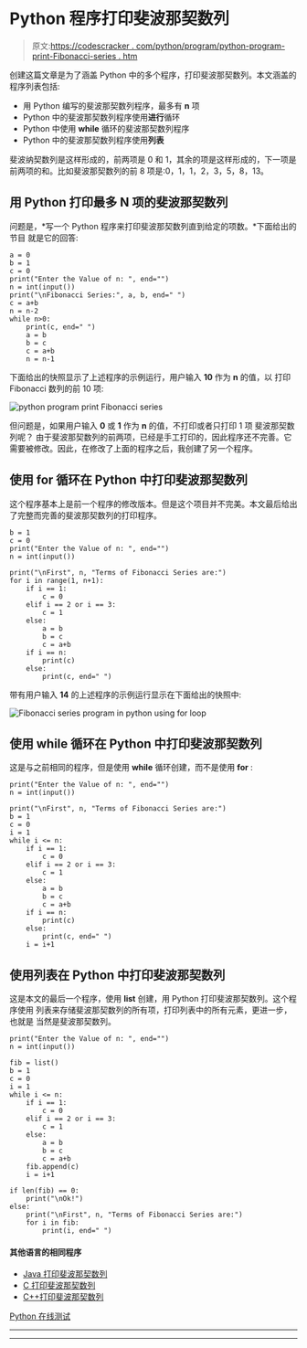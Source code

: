 # Python 程序打印斐波那契数列

> 原文:[https://codescracker . com/python/program/python-program-print-Fibonacci-series . htm](https://codescracker.com/python/program/python-program-print-fibonacci-series.htm)

创建这篇文章是为了涵盖 Python 中的多个程序，打印斐波那契数列。本文涵盖的程序列表包括:

*   用 Python 编写的斐波那契数列程序，最多有 **n** 项
*   Python 中的斐波那契数列程序使用**进行**循环
*   Python 中使用 **while** 循环的斐波那契数列程序
*   Python 中的斐波那契数列程序使用**列表**

斐波纳契数列是这样形成的，前两项是 0 和 1，其余的项是这样形成的，下一项是前两项的和。比如斐波那契数列的前 8 项是:0，1，1，2，3，5，8，13。

## 用 Python 打印最多 N 项的斐波那契数列

问题是，*写一个 Python 程序来打印斐波那契数列直到给定的项数。*下面给出的节目 就是它的回答:

```
a = 0
b = 1
c = 0
print("Enter the Value of n: ", end="")
n = int(input())
print("\nFibonacci Series:", a, b, end=" ")
c = a+b
n = n-2
while n>0:
    print(c, end=" ")
    a = b
    b = c
    c = a+b
    n = n-1
```

下面给出的快照显示了上述程序的示例运行，用户输入 **10** 作为 **n** 的值，以 打印 Fibonacci 数列的前 10 项:

![python program print Fibonacci series](../Images/44da14ef6bea06e2c43c04d46cc66cc7.png)

但问题是，如果用户输入 **0** 或 **1** 作为 **n** 的值，不打印或者只打印 1 项 斐波那契数列呢？
由于斐波那契数列的前两项，已经是手工打印的，因此程序还不完善。它需要被修改。因此，在修改了上面的程序之后，我创建了另一个程序。

## 使用 for 循环在 Python 中打印斐波那契数列

这个程序基本上是前一个程序的修改版本。但是这个项目并不完美。本文最后给出了完整而完善的斐波那契数列的打印程序。

```
b = 1
c = 0
print("Enter the Value of n: ", end="")
n = int(input())

print("\nFirst", n, "Terms of Fibonacci Series are:")
for i in range(1, n+1):
    if i == 1:
        c = 0
    elif i == 2 or i == 3:
        c = 1
    else:
        a = b
        b = c
        c = a+b
    if i == n:
        print(c)
    else:
        print(c, end=" ")
```

带有用户输入 **14** 的上述程序的示例运行显示在下面给出的快照中:

![Fibonacci series program in python using for loop](../Images/af3ffb0041d63cdfeea2168ee81334bf.png)

## 使用 while 循环在 Python 中打印斐波那契数列

这是与之前相同的程序，但是使用 **while** 循环创建，而不是使用 **for** :

```
print("Enter the Value of n: ", end="")
n = int(input())

print("\nFirst", n, "Terms of Fibonacci Series are:")
b = 1
c = 0
i = 1
while i <= n:
    if i == 1:
        c = 0
    elif i == 2 or i == 3:
        c = 1
    else:
        a = b
        b = c
        c = a+b
    if i == n:
        print(c)
    else:
        print(c, end=" ")
    i = i+1
```

## 使用列表在 Python 中打印斐波那契数列

这是本文的最后一个程序，使用 **list** 创建，用 Python 打印斐波那契数列。这个程序使用 列表来存储斐波那契数列的所有项，打印列表中的所有元素，更进一步，也就是 当然是斐波那契数列。

```
print("Enter the Value of n: ", end="")
n = int(input())

fib = list()
b = 1
c = 0
i = 1
while i <= n:
    if i == 1:
        c = 0
    elif i == 2 or i == 3:
        c = 1
    else:
        a = b
        b = c
        c = a+b
    fib.append(c)
    i = i+1

if len(fib) == 0:
    print("\nOk!")
else:
    print("\nFirst", n, "Terms of Fibonacci Series are:")
    for i in fib:
        print(i, end=" ")
```

#### 其他语言的相同程序

*   [Java 打印斐波那契数列](/java/program/java-program-print-fibonacci-series.htm)
*   [C 打印斐波那契数列](/c/program/c-program-print-fabonacci-series.htm)
*   [C++打印斐波那契数列](/cpp/program/cpp-program-print-fabonacci-series.htm)

[Python 在线测试](/exam/showtest.php?subid=10)

* * *

* * *